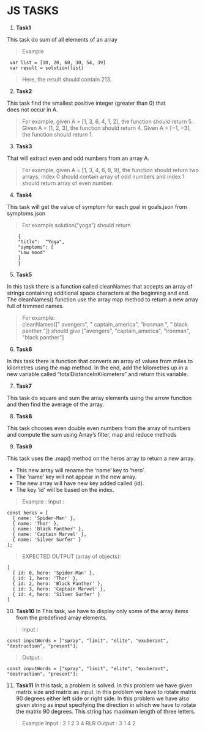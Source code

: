 # JS TASKS
 1. **Task1**

This task do sum of all elements of an array

> Example

    
     var list = [10, 20, 60, 30, 54, 39]  
	 var result = solution(list)

> Here, the result should contain 213.

 2. **Task2**

This task find the smallest positive integer (greater than 0) that  
does not occur in A.

> For example,  given A = [1, 3, 6, 4, 1, 2], the function  should
> return 5.   Given A = [1, 2, 3], the function should return 4.   Given
> A = [−1, −3], the function should return 1.

 3. **Task3**

That will extract even and odd numbers from an array A. 

> For example,  given A = [1, 3, 4, 6, 8, 9], the function  should
> return two arrays, index 0 should   contain array of odd numbers and
> index 1 should return array of even number.

 4. **Task4**
 
 This task will get the value of symptom for each goal in goals.json from symptoms.json

> For example solution(“yoga”) should return

		{  
		"title":  "Yoga",  
		"symptoms": [  
		"Low mood"  
		]
		}

 5. **Task5**

In this task there is a function called cleanNames that accepts an array of strings containing additional space characters at the beginning and end. The cleanNames() function  use the array map method to return a new array full of trimmed names.
> For example:  
> cleanNames([" avengers", "   captain_america", "ironman   ", " black
> panther   "])  should give ["avengers", "captain_america", "ironman",
> "black panther"]

 6. **Task6**
 
 In this task there is function that converts an array of values from miles to kilometres using the map method. In the end, add the kilometres up in a new variable called “totalDistanceInKilometers” and return this variable.
 
 7. **Task7**
		
This task do square and sum the array elements using the arrow function and then find the average of the array.

8. **Task8**

This task chooses even double even numbers from the array of numbers and compute the sum using Array’s filter, map and reduce methods

9. **Task9**	

This task uses the .map() method on the heros array to return a new array.  

-   This new array will rename the ‘name’ key to ‘hero’.
-   The ‘name’ key will not appear in the new array.
-   The new array will have new key added called (id).
-   The key ‘id’ will be based on the index. 

> Example : 
> Input : 

    const heros = [
      { name: 'Spider-Man' },
      { name: 'Thor' },
      { name: 'Black Panther' },
      { name: 'Captain Marvel' },
      { name: 'Silver Surfer' }
    ];

> EXPECTED OUTPUT (array of objects):

    [
      { id: 0, hero: 'Spider-Man' }, 
      { id: 1, hero: 'Thor' }, 
      { id: 2, hero: 'Black Panther' }, 
      { id: 3, hero: 'Captain Marvel' }, 
      { id: 4, hero: 'Silver Surfer' }
    ]

10. **Task10**
In This task, we have to display only some of the array items from the predefined array elements.

> Input :

    const inputWords = ["spray", "limit", "elite", "exuberant", "destruction", "present"];
    

> Output : 
 

    const inputWords = ["spray", "limit", "elite", "exuberant", "destruction", "present"];

11. **Task11**
In this task, a problem is solved.
In this problem we have given matrix size and matrix as input.
In this problem we have to rotate matrix 90 degrees either left side or right side.
In this problem we have also given string as input specifying the direction in which we have to rotate the matrix 90 degrees. This string has maximum length of three letters.

> Example 
> Input :
> 2
> 1 2
> 3 4
> RLR
> Output :
> 3 1 
> 4 2

